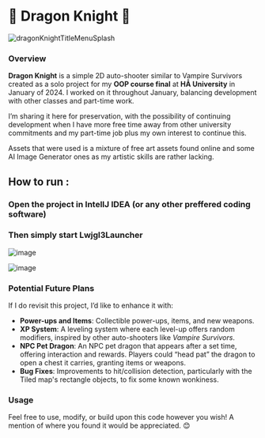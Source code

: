 # 🐉 Dragon Knight 🐉


![dragonKnightTitleMenuSplash](https://github.com/user-attachments/assets/6e5744b9-27e0-41c6-8d87-09ba47e0e71b)

### Overview
**Dragon Knight** is a simple 2D auto-shooter similar to Vampire Survivors created as a solo project for my **OOP course final** at **HÅ University** in January of 2024. I worked on it throughout January, balancing development with other classes and part-time work.

I’m sharing it here for preservation, with the possibility of continuing development when I have more free time away from other university commitments and my part-time job plus my own interest to continue this.

Assets that were used is a mixture of free art assets found online and some AI Image Generator ones as my artistic skills are rather lacking.

## How to run :
### Open the project in IntellJ IDEA (or any other preffered coding software)
### Then simply start Lwjgl3Launcher

![image](https://github.com/user-attachments/assets/f9b210b4-1493-4240-a1cf-7d9c9d519c82)

![image](https://github.com/user-attachments/assets/70958ae1-eef2-42b8-ae7d-bad1cc953c77)


### Potential Future Plans 
If I do revisit this project, I’d like to enhance it with:
- **Power-ups and Items**: Collectible power-ups, items, and new weapons.
- **XP System**: A leveling system where each level-up offers random modifiers, inspired by other auto-shooters like *Vampire Survivors*.
- **NPC Pet Dragon**: An NPC pet dragon that appears after a set time, offering interaction and rewards. Players could “head pat” the dragon to open a chest it carries, granting items or weapons.
- **Bug Fixes**: Improvements to hit/collision detection, particularly with the Tiled map's rectangle objects, to fix some known wonkiness.

### Usage
Feel free to use, modify, or build upon this code however you wish! A mention of where you found it would be appreciated. 😊
